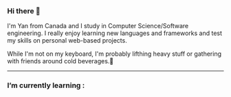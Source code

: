 ### Hi there 👋

I'm Yan from Canada and I study in Computer Science/Software engineering. I really enjoy learning new languages and frameworks and test my skills on personal web-based projects. 

While I'm not on my keyboard, I'm probably lifthing heavy stuff or gathering with friends around cold beverages.🥃

---
### I’m currently learning : 





<!--
**yanleclerc/yanleclerc** is a ✨ _special_ ✨ repository because its `README.md` (this file) appears on your GitHub profile.

Here are some ideas to get you started:

- 🔭 I’m currently working on ...
- 🌱 I’m currently learning ...
- 👯 I’m looking to collaborate on ...
- 🤔 I’m looking for help with ...
- 💬 Ask me about ...
- 📫 How to reach me: ...
- 😄 Pronouns: ...
- ⚡ Fun fact: ...
-->
